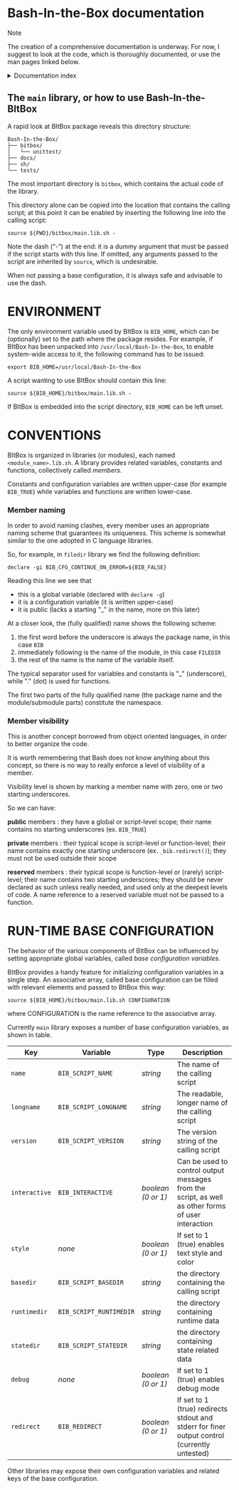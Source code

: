 # Bash-In-the-Box documentation


> [!NOTE]
> The creation of a comprehensive documentation is underway. For now, I suggest to look at the code, which is thoroughly documented, or use the man pages linked below.

<details>
<summary>Documentation index</summary>

## Documentation

* [A non-trivial example](example-1.md)
* [The main library, or how to use BItBox](how_to_use_bitbox.md)
* [Bash-In-the-Box man page](Bash-In-the-Box.7.md)
</details>


## The `main` library, or how to use Bash-In-the-BItBox

A rapid look at BItBox package reveals this directory structure:

    Bash-In-the-Box/
    ├── bitbox/
    │   └── unittest/
    ├── docs/
    ├── sh/
    └── tests/

The most important directory is `bitbox`, which contains the actual code of the library.

This directory alone can be copied into the location that contains the calling script; at this point it can be enabled by inserting the following line into the calling script:

    source ${PWD}/bitbox/main.lib.sh -

Note the dash (“-”) at the end: it is a dummy argument that must be passed if the script starts with this line. If omitted, any arguments passed to the script are inherited by `source`, which is undesirable.

When not passing a base configuration, it is always safe and advisable to use the dash.


# ENVIRONMENT

The only environment variable used by BItBox is `BIB_HOME`, which can be (optionally) set to the path where the package resides. For example, if BItBox has been unpacked into `/usr/local/Bash-In-the-Box`, to enable system-wide access to it, the following command has to be issued:

    export BIB_HOME=/usr/local/Bash-In-the-Box

A script wanting to use BItBox should contain this line:

    source ${BIB_HOME}/bitbox/main.lib.sh -

If BItBox is embedded into the script directory, `BIB_HOME` can be left unset.


# CONVENTIONS

BItBox is organized in libraries (or modules), each named `<module_name>.lib.sh`. A library provides related variables, constants and functions, collectively called *members*.

Constants and configuration variables are written upper-case (for example `BIB_TRUE`) while variables and functions are written lower-case.


### Member naming

In order to avoid naming clashes, every member uses an appropriate naming scheme that guarantees its uniqueness. This scheme is somewhat similar to the one adopted in C language libraries.

So, for example, in `filedir` library we find the following definition:

    declare -gi BIB_CFG_CONTINUE_ON_ERROR=${BIB_FALSE}

Reading this line we see that

* this is a global variable (declared with `declare -g`)
* it is a configuration variable (it is written upper-case)
* it is public (lacks a starting "_" in the name, more on this later)

At a closer look, the (fully qualified) name shows the following scheme:

1. the first word before the underscore is always the package name, in this case `BIB`
2. immediately following is the name of the module, in this case `FILEDIR`
3. the rest of the name is the name of the variable itself.

The typical separator used for variables and constants is "_" (underscore), while "." (dot) is used for functions.

The first two parts of the fully qualified name (the package name and the module/submodule parts) constitute the namespace.


### Member visibility

This is another concept borrowed from object oriented languages, in order to better organize the code.

It is worth remembering that Bash does not know anything about this concept, so there is no way to really enforce a level of visibility of a member.

Visibility level is shown by marking a member name with zero, one or two starting underscores.

So we can have:

**public** members
:   they have a global or script-level scope; their name contains no starting underscores (ex. `BIB_TRUE`)

**private** members
:   their typical scope is script-level or function-level; their name contains exactly one starting underscore (ex. `_bib.redirect()`); they must not be used outside their scope

**reserved** members
:   their typical scope is function-level or (rarely) script-level; their name contains two starting underscores; they should be never declared as such unless really needed, and used only at the deepest levels of code. A name reference to a reserved variable must not be passed to a function.


# RUN-TIME BASE CONFIGURATION

The behavior of the various components of BItBox can be influenced by setting appropriate global variables, called *base configuration variables*.

BItBox provides a handy feature for initializing configuration variables in a single step. An associative array, called base configuration can be filled with relevant elements and passed to BItBox this way:

    source ${BIB_HOME}/bitbox/main.lib.sh CONFIGURATION

where CONFIGURATION is the name reference to the associative array.

Currently `main` library exposes a number of base configuration variables, as shown in table.

| Key | Variable | Type | Description |
| --- | -------- | ---- | ----------- |
| `name` | `BIB_SCRIPT_NAME` | *string* | The name of the calling script |
| `longname` | `BIB_SCRIPT_LONGNAME` | *string* | The readable, longer name of the calling script |
| `version` | `BIB_SCRIPT_VERSION` | *string* | The version string of the calling script |
| `interactive` | `BIB_INTERACTIVE` | *boolean (0 or 1)* | Can be used to control output messages from the script, as well as other forms of user interaction |
| `style` | *none* | *boolean (0 or 1)* | If set to 1 (true) enables text style and color |
| `basedir` | `BIB_SCRIPT_BASEDIR` | *string* | the directory containing the calling script |
| `runtimedir` | `BIB_SCRIPT_RUNTIMEDIR` | *string* | the directory containing runtime data |
| `statedir` | `BIB_SCRIPT_STATEDIR` | *string* | the directory containing state related data |
| `debug` | *none* | *boolean (0 or 1)* | If set to 1 (true) enables debug mode |
| `redirect` | `BIB_REDIRECT` | *boolean (0 or 1)* | If set to 1 (true) redirects stdout and stderr for finer output control (currently untested) |

Other libraries may expose their own configuration variables and related keys of the base configuration.
